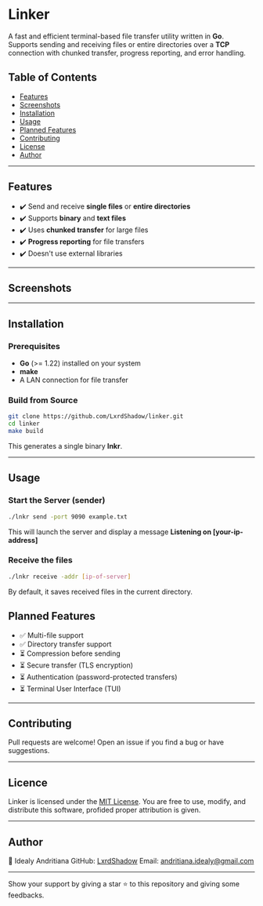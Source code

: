 # Linker

A fast and efficient terminal-based file transfer utility written in **Go**. Supports sending and receiving files or entire directories over a **TCP** connection with chunked transfer, progress reporting, and error handling.

## Table of Contents

- [Features](#features)
- [Screenshots](#screenshots)
- [Installation](#installation)
- [Usage](#usage)
- [Planned Features](#planned-features)
- [Contributing](#contributing)
- [License](#license)
- [Author](#author)

---

## Features
- ✔️ Send and receive **single files** or **entire directories**
- ✔️ Supports **binary** and **text files**
- ✔️ Uses **chunked transfer** for large files
- ✔️ **Progress reporting** for file transfers
- ✔️ Doesn't use external libraries

---

## Screenshots



---

## Installation
### **Prerequisites**
- **Go** (>= 1.22) installed on your system
- **make**
- A LAN connection for file transfer

### **Build from Source**
```sh
git clone https://github.com/LxrdShadow/linker.git
cd linker
make build
```
This generates a single binary **lnkr**.

---

## Usage
### **Start the Server (sender)**
```sh
./lnkr send -port 9090 example.txt
```
This will launch the server and display a message **Listening on [your-ip-address]**

### **Receive the files**
```sh
./lnkr receive -addr [ip-of-server]
```
By default, it saves received files in the current directory.

## Planned Features

- ✅ Multi-file support
- ✅ Directory transfer support
- ⏳ Compression before sending
- ⏳ Secure transfer (TLS encryption)
- ⏳ Authentication (password-protected transfers)
- ⏳ Terminal User Interface (TUI)

---

## Contributing
Pull requests are welcome! Open an issue if you find a bug or have suggestions.

---

## Licence

Linker is licensed under the [MIT License](LICENSE). You are free to use, modify, and distribute this software, profided proper attribution is given.

---

## Author

👤 Idealy Andritiana
GitHub: [LxrdShadow](https://github.com/LxrdShadow)
Email: andritiana.idealy@gmail.com

---

Show your support by giving a star ⭐ to this repository and giving some feedbacks.
